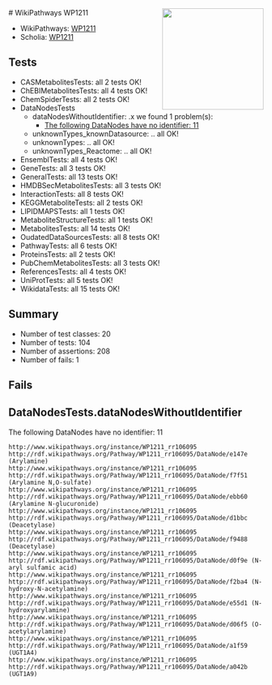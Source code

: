<img style="float: right; width: 200px" src="https://upload.wikimedia.org/wikipedia/commons/thumb/8/83/Wplogo_with_text_500.png/640px-Wplogo_with_text_500.png" />
# WikiPathways WP1211

* WikiPathways: [WP1211](https://wikipathways.org/pathways/WP1211)
* Scholia: [WP1211](https://scholia.toolforge.org/wikipathways/WP1211)
## Tests
* CASMetabolitesTests: all 2 tests OK!
* ChEBIMetabolitesTests: all 4 tests OK!
* ChemSpiderTests: all 2 tests OK!
* DataNodesTests
    * dataNodesWithoutIdentifier: .x we found 1 problem(s):
        * [The following DataNodes have no identifier: 11](#8792c491)
    * unknownTypes_knownDatasource: .. all OK!
    * unknownTypes: .. all OK!
    * unknownTypes_Reactome: .. all OK!
* EnsemblTests: all 4 tests OK!
* GeneTests: all 3 tests OK!
* GeneralTests: all 13 tests OK!
* HMDBSecMetabolitesTests: all 3 tests OK!
* InteractionTests: all 8 tests OK!
* KEGGMetaboliteTests: all 2 tests OK!
* LIPIDMAPSTests: all 1 tests OK!
* MetaboliteStructureTests: all 1 tests OK!
* MetabolitesTests: all 14 tests OK!
* OudatedDataSourcesTests: all 8 tests OK!
* PathwayTests: all 6 tests OK!
* ProteinsTests: all 2 tests OK!
* PubChemMetabolitesTests: all 3 tests OK!
* ReferencesTests: all 4 tests OK!
* UniProtTests: all 5 tests OK!
* WikidataTests: all 15 tests OK!


## Summary

* Number of test classes: 20
* Number of tests: 104
* Number of assertions: 208
* Number of fails: 1

## Fails

<a name="8792c491" />

## DataNodesTests.dataNodesWithoutIdentifier

The following DataNodes have no identifier: 11
```
http://www.wikipathways.org/instance/WP1211_rr106095 http://rdf.wikipathways.org/Pathway/WP1211_rr106095/DataNode/e147e (Arylamine)
http://www.wikipathways.org/instance/WP1211_rr106095 http://rdf.wikipathways.org/Pathway/WP1211_rr106095/DataNode/f7f51 (Arylamine N,O-sulfate)
http://www.wikipathways.org/instance/WP1211_rr106095 http://rdf.wikipathways.org/Pathway/WP1211_rr106095/DataNode/ebb60 (Arylamine N-glucuronide)
http://www.wikipathways.org/instance/WP1211_rr106095 http://rdf.wikipathways.org/Pathway/WP1211_rr106095/DataNode/d1bbc (Deacetylase)
http://www.wikipathways.org/instance/WP1211_rr106095 http://rdf.wikipathways.org/Pathway/WP1211_rr106095/DataNode/f9488 (Deacetylase)
http://www.wikipathways.org/instance/WP1211_rr106095 http://rdf.wikipathways.org/Pathway/WP1211_rr106095/DataNode/d0f9e (N-aryl sulfamic acid)
http://www.wikipathways.org/instance/WP1211_rr106095 http://rdf.wikipathways.org/Pathway/WP1211_rr106095/DataNode/f2ba4 (N-hydroxy-N-acetylamine)
http://www.wikipathways.org/instance/WP1211_rr106095 http://rdf.wikipathways.org/Pathway/WP1211_rr106095/DataNode/e55d1 (N-hydroxyarylamine)
http://www.wikipathways.org/instance/WP1211_rr106095 http://rdf.wikipathways.org/Pathway/WP1211_rr106095/DataNode/d06f5 (O-acetylarylamine)
http://www.wikipathways.org/instance/WP1211_rr106095 http://rdf.wikipathways.org/Pathway/WP1211_rr106095/DataNode/a1f59 (UGT1A4)
http://www.wikipathways.org/instance/WP1211_rr106095 http://rdf.wikipathways.org/Pathway/WP1211_rr106095/DataNode/a042b (UGT1A9)
```


